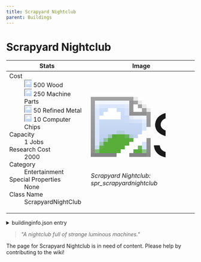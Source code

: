 ```yaml
---
title: Scrapyard Nightclub
parent: Buildings
---
```

# Scrapyard Nightclub

[//]: # (Pre-generated content)
<table><thead><tr><th>Stats</th><th>Image</th></tr></thead><tbody><tr><td><dl><dt>Cost</dt><dd><div class="resource-icon"><img style="object-position: -637px -751px;" src="https://tfe2-wiki.github.io/assets/sprites.png"></div> 500 Wood<br><div class="resource-icon"><img style="object-position: -795px -761px;" src="https://tfe2-wiki.github.io/assets/sprites.png"></div> 250 Machine Parts<br><div class="resource-icon"><img style="object-position: -795px -775px;" src="https://tfe2-wiki.github.io/assets/sprites.png"></div> 50 Refined Metal<br><div class="resource-icon"><img style="object-position: -526px -523px;" src="https://tfe2-wiki.github.io/assets/sprites.png"></div> 10 Computer Chips</dd><dt>Capacity</dt><dd>1 Jobs</dd><dt>Research Cost</dt><dd>2000</dd><dt>Category</dt><dd>Entertainment</dd><dt>Special Properties</dt><dd>None</dd><dt>Class Name</dt><dd>ScrapyardNightClub</dd></dl></td><td><style>.building-image {width: 200px;height: 200px;overflow: hidden;position: relative;}.building-image img {image-rendering: pixelated;object-fit: none;transform: scale(10);transform-origin: left top;position: absolute;left: 0;top: 0;}.resource-image {width: 200px;height: 200px;overflow: hidden;position: relative;}.resource-image img {image-rendering: pixelated;object-fit: none;transform: scale(20);transform-origin: left top;position: absolute;left: 0;top: 0;}.building-icon {width: 20px;height: 20px;overflow: hidden;position: relative;display: inline-block;}.building-icon img {image-rendering: pixelated;object-fit: none;transform: scale(1);transform-origin: left top;position: absolute;left: 0;top: 0;}.resource-icon {width: 20px;height: 20px;overflow: hidden;position: relative;display: inline-block;}.resource-icon img {image-rendering: pixelated;object-fit: none;transform: scale(2);transform-origin: left top;position: absolute;left: 0;top: 0;}</style><div class="building-image"><img style="object-position: -622px -1003px;" src="https://tfe2-wiki.github.io/assets/sprites.png" alt="Scrapyard Nightclub Back"><img style="object-position: -707px -689px;" src="https://tfe2-wiki.github.io/assets/sprites.png" alt="Scrapyard Nightclub"></div><i>Scrapyard Nightclub: spr_scrapyardnightclub</i></td></tr></tbody></table><details><summary>buildinginfo.json entry</summary>```json
	{
    "className": "ScrapyardNightClub",
    "food": 0,
    "wood": 500,
    "stone": 0,
    "machineParts": 250,
    "computerChips": 10,
    "refinedMetal": 50,
    "knowledge": 2000,
    "category": "Entertainment",
    "unlockedByDefault": false,
    "specialInfo": [],
    "jobs": 1,
    "buttonBack": "spr_synightclub_bg"
}
	```</details><blockquote><i>"A nightclub full of strange luminous machines."</i></blockquote>

The page for Scrapyard Nightclub is in need of content. Please help by contributing to the wiki!
